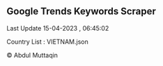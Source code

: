 

## Google Trends Keywords Scraper 
 
Last Update 15-04-2023 , 06:45:02

Country List :
VIETNAM.json



© Abdul Muttaqin 
